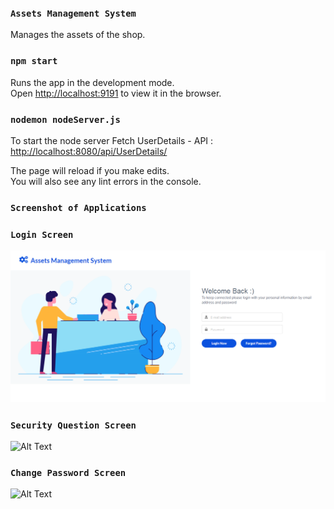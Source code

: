 ### `Assets Management System`

Manages the assets of the shop.

### `npm start`

Runs the app in the development mode.<br />
Open [http://localhost:9191](http://localhost:9191) to view it in the browser.

### `nodemon nodeServer.js`

To start the node server
Fetch UserDetails - API : [http://localhost:8080/api/UserDetails/](http://localhost:8080/api/UserDetails/)

The page will reload if you make edits.<br />
You will also see any lint errors in the console.

### `Screenshot of Applications`

### `Login Screen`

![Alt Text](https://github.com/TaherMandsor53/assets-managemet-system/blob/master/assets/LoginScreen.png)

### `Security Question Screen`

![Alt Text](https://github.com/TaherMandsor53/assets-managemet-system/blob/master/assets/\SecurityScreen.png)

### `Change Password Screen`

![Alt Text](https://github.com/TaherMandsor53/assets-managemet-system/blob/master/assets/\SecurityScreen.png)
